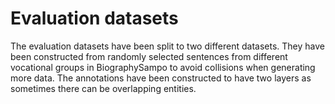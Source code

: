# Evaluation datasets

The evaluation datasets have been split to two different datasets. They have been constructed from randomly selected sentences from different vocational groups in BiographySampo to avoid collisions when generating more data. The annotations have been constructed to have two layers as sometimes there can be overlapping entities.
